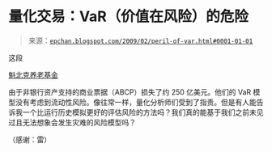 <!--yml

分类：未分类

日期：2024-05-12 19:18:43

-->

# 量化交易：VaR（价值在风险）的危险

> 来源：[`epchan.blogspot.com/2009/02/peril-of-var.html#0001-01-01`](http://epchan.blogspot.com/2009/02/peril-of-var.html#0001-01-01)

这段

[魁北克养老基金](http://www.theglobeandmail.com/servlet/story/RTGAM.20090130.wcover31/BNStory/National/home)

由于非银行资产支持的商业票据（ABCP）损失了约 250 亿美元。他们的 VaR 模型没有考虑到流动性风险。像往常一样，量化分析师们受到了指责。但是有人能告诉我一个比运行历史模拟更好的评估风险的方法吗？我们真的能基于我们之前未见过且无法想象会发生灾难的风险模型吗？

（感谢：雷）
